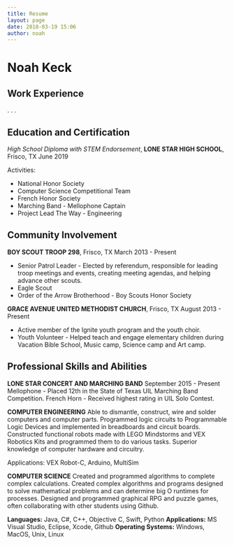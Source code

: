 ```yaml
---
title: Resume
layout: page
date: 2018-03-19 15:06
author: noah
---
```


# Noah Keck

## Work Experience
. . .

## Education and Certification
_High School Diploma with STEM Endorsement_, **LONE STAR HIGH SCHOOL**, Frisco, TX
June 2019

Activities:
* National Honor Society
* Computer Science Competitional Team
* French Honor Society
* Marching Band - Mellophone Captain
* Project Lead The Way - Engineering

## Community Involvement
**BOY SCOUT TROOP 298**, Frisco, TX
March 2013 - Present
* Senior Patrol Leader - Elected by referendum, responsible for leading troop meetings and events, creating meeting agendas, and helping  advance other scouts.
* Eagle Scout
* Order of the Arrow Brotherhood - Boy Scouts Honor Society

**GRACE AVENUE UNITED METHODIST CHURCH**, Frisco, TX
August 2013 - Present
* Active member of the Ignite youth program and the youth choir.
* Youth Volunteer - Helped teach and engage elementary children during Vacation Bible School, Music camp, Science camp and Art camp.

## Professional Skills and Abilities
**LONE STAR CONCERT AND MARCHING BAND**
September 2015 - Present
Mellophone - Placed 12th in the State of Texas UIL Marching Band Competition.
French Horn - Received highest rating in UIL Solo Contest.

**COMPUTER ENGINEERING**
Able to dismantle, construct, wire and solder computers and computer parts. Programmed logic circuits to Programmable Logic Devices and implemented in breadboards and circuit boards. Constructed functional robots made with LEGO Mindstorms and VEX Robotics Kits and programmed them to do various tasks. Superior knowledge of computer hardware and circuitry.

Applications: VEX Robot-C, Arduino, MultiSim

**COMPUTER SCIENCE**
Created and programmed algorithms to complete complex calculations. Created complex algorithms and programs designed to solve mathematical problems and can determine big O runtimes for processes. Designed and programmed graphical RPG and puzzle games, often collaborating with other students using Github.

**Languages:** Java, C#, C++, Objective C, Swift, Python
**Applications:** MS Visual Studio, Eclipse, Xcode, Github
**Operating Systems:** Windows, MacOS, Unix, Linux
